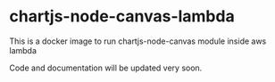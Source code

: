 # chartjs-node-canvas-lambda
This is a docker image to run chartjs-node-canvas module inside aws lambda

Code and documentation will be updated very soon.
